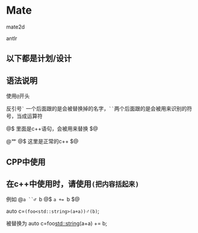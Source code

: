 ﻿# Mate

mate2d

antlr

以下都是计划/设计
--------

## 语法说明

使用`@`开头

反引号``` ` ``` 一个后面跟的是会被替换掉的名字，``` `` ```两个后面跟的是会被用来识别的符号，当成运算符

@$ 里面是c++语句，会被用来替换 $@


@艹 @$ 这里是正常的c++ $@



## CPP中使用

在c++中使用时，请使用`(把内容括起来)`
--------
例如 
@`a ``♂ `b @$ `a += `b $@

auto c=`(foo<std::string>(a+a))`♂`(b)`;

被替换为
auto c=foo<std::string>(a+a) += b;